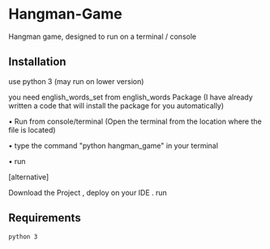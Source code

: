 # Hangman-Game

Hangman game, designed to run on a terminal / console


## Installation

use python 3 (may run on lower version)

you need  english_words_set from english_words Package (I have already written a code that will install the package for you automatically)


 • Run from console/terminal (Open the terminal from the location where the file is located)

 • type the command "python hangman_game" in your terminal 

 • run 


[alternative]

Download the Project , deploy on your IDE . 
run


## Requirements

```
python 3

```
